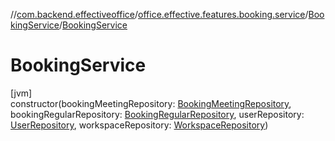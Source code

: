 //[com.backend.effectiveoffice](../../../index.md)/[office.effective.features.booking.service](../index.md)/[BookingService](index.md)/[BookingService](-booking-service.md)

# BookingService

[jvm]\
constructor(bookingMeetingRepository: [BookingMeetingRepository](../../office.effective.features.booking.repository/-booking-meeting-repository/index.md), bookingRegularRepository: [BookingRegularRepository](../../office.effective.features.booking.repository/-booking-regular-repository/index.md), userRepository: [UserRepository](../../office.effective.features.user.repository/-user-repository/index.md), workspaceRepository: [WorkspaceRepository](../../office.effective.features.workspace.repository/-workspace-repository/index.md))
